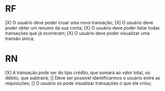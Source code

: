 # RF
[X] O usuário deve poder cruar uma nova transação;
[X] O usuário deve poder obter um resumo da sua conta;
[X] O usuário deve poder listar todas transações que já ocorreram;
[X] O usuário deve poder visualizar uma transão única;

# RN
[X] A transação pode ser do tipo crédito, que somará ao valor total, ou débito, que subtrairá;
[] Deve ser possível identificarmos o usuário entre as requisições;
[] O usuário só pode visualizar transações o que ele criou;